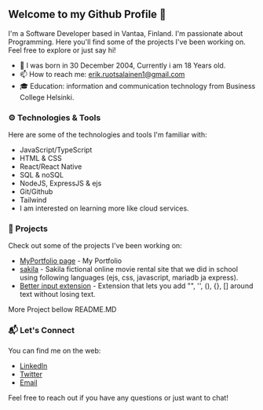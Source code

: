 ## **Welcome to my Github Profile** 👋


I'm a Software Developer based in Vantaa, Finland. I'm passionate about Programming. Here you'll find some of the projects I've been working on. Feel free to explore or just say hi!

- 📅 I was born in 30 December 2004, Currently i am 18 Years old.
- 📫 How to reach me: erik.ruotsalainen1@gmail.com
- 🎓 Education: information and communication technology from Business College Helsinki. 

### ⚙️ Technologies & Tools

Here are some of the technologies and tools I'm familiar with:

- JavaScript/TypeScript
- HTML & CSS
- React/React Native
- SQL & noSQL
- NodeJS, ExpressJS & ejs
- Git/Github
- Tailwind
- I am interested on learning more like cloud services.

### 🚀 Projects

Check out some of the projects I've been working on:

- [MyPortfolio page](https://supr0en.github.io/MyPortfolio/) - My Portfolio
- [sakila](https://github.com/Supr0en/sakila) - Sakila fictional online movie rental site that we did in school using following languages (ejs, css, javascript, mariadb ja express).
- [Better input extension](https://github.com/Supr0en/Better-Input-extension) - Extension that lets you add "", '', (), {}, [] around text without losing text.

More Project bellow README.MD

### 📬 Let's Connect

You can find me on the web:

- [LinkedIn](https://www.linkedin.com/in/erikruotsalainen/)
- [Twitter](https://twitter.com/Supr0en)
- [Email](mailto:erik.ruotsalainen1@gmail.com)

Feel free to reach out if you have any questions or just want to chat!
